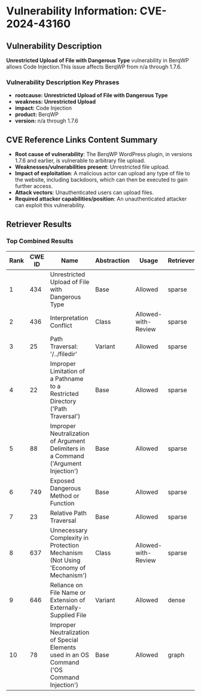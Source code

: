 # Vulnerability Information: CVE-2024-43160

## Vulnerability Description
****Unrestricted Upload** of File with Dangerous Type** vulnerability in BerqWP allows Code Injection.This issue affects BerqWP from n/a through 1.7.6.

### Vulnerability Description Key Phrases
- **rootcause:** **Unrestricted Upload of File with Dangerous Type**
- **weakness:** **Unrestricted Upload**
- **impact:** Code Injection
- **product:** BerqWP
- **version:** n/a through 1.7.6

## CVE Reference Links Content Summary
- **Root cause of vulnerability**: The BerqWP WordPress plugin, in versions 1.7.6 and earlier, is vulnerable to arbitrary file upload.
- **Weaknesses/vulnerabilities present**: Unrestricted file upload.
- **Impact of exploitation**: A malicious actor can upload any type of file to the website, including backdoors, which can then be executed to gain further access.
- **Attack vectors**: Unauthenticated users can upload files.
- **Required attacker capabilities/position**: An unauthenticated attacker can exploit this vulnerability.

## Retriever Results

### Top Combined Results

| Rank | CWE ID | Name | Abstraction | Usage  | Retrievers | Individual Scores |
|------|--------|------|-------------|-------|------------|-------------------|
| 1 | 434 | Unrestricted Upload of File with Dangerous Type | Base | Allowed | sparse | 0.250 |
| 2 | 436 | Interpretation Conflict | Class | Allowed-with-Review | sparse | 0.171 |
| 3 | 25 | Path Traversal: '/../filedir' | Variant | Allowed | sparse | 0.164 |
| 4 | 22 | Improper Limitation of a Pathname to a Restricted Directory ('Path Traversal') | Base | Allowed | sparse | 0.162 |
| 5 | 88 | Improper Neutralization of Argument Delimiters in a Command ('Argument Injection') | Base | Allowed | sparse | 0.154 |
| 6 | 749 | Exposed Dangerous Method or Function | Base | Allowed | sparse | 0.153 |
| 7 | 23 | Relative Path Traversal | Base | Allowed | sparse | 0.150 |
| 8 | 637 | Unnecessary Complexity in Protection Mechanism (Not Using 'Economy of Mechanism') | Class | Allowed-with-Review | sparse | 0.148 |
| 9 | 646 | Reliance on File Name or Extension of Externally-Supplied File | Variant | Allowed | dense | 0.606 |
| 10 | 78 | Improper Neutralization of Special Elements used in an OS Command ('OS Command Injection') | Base | Allowed | graph | 0.002 |

